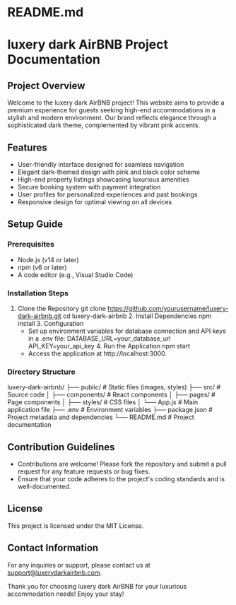 # README.md

# luxery dark AirBNB Project Documentation

## Project Overview

Welcome to the luxery dark AirBNB project! This website aims to provide a premium experience for guests seeking high-end accommodations in a stylish and modern environment. Our brand reflects elegance through a sophisticated dark theme, complemented by vibrant pink accents. 

## Features

- User-friendly interface designed for seamless navigation
- Elegant dark-themed design with pink and black color scheme
- High-end property listings showcasing luxurious amenities
- Secure booking system with payment integration
- User profiles for personalized experiences and past bookings
- Responsive design for optimal viewing on all devices

## Setup Guide

### Prerequisites

- Node.js (v14 or later)
- npm (v6 or later)
- A code editor (e.g., Visual Studio Code)

### Installation Steps

1. Clone the Repository
   git clone https://github.com/yourusername/luxery-dark-airbnb.git
   cd luxery-dark-airbnb
   2. Install Dependencies
   npm install
   3. Configuration
   - Set up environment variables for database connection and API keys in a .env file:
     DATABASE_URL=your_database_url
     API_KEY=your_api_key
     4. Run the Application
   npm start
   - Access the application at http://localhost:3000.

### Directory Structure

luxery-dark-airbnb/
├── public/               # Static files (images, styles)
├── src/                  # Source code
│   ├── components/       # React components
│   ├── pages/            # Page components
│   ├── styles/           # CSS files
│   └── App.js            # Main application file
├── .env                  # Environment variables
├── package.json          # Project metadata and dependencies
└── README.md             # Project documentation
## Contribution Guidelines

- Contributions are welcome! Please fork the repository and submit a pull request for any feature requests or bug fixes.
- Ensure that your code adheres to the project's coding standards and is well-documented.

## License

This project is licensed under the MIT License.

## Contact Information

For any inquiries or support, please contact us at support@luxerydarkairbnb.com.

Thank you for choosing luxery dark AirBNB for your luxurious accommodation needs! Enjoy your stay!